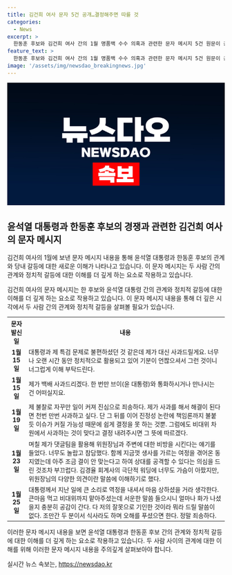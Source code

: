 ```yaml
---
title: 김건희 여사 문자 5건 공개…결정해주면 따를 것
categories:
  - News
excerpt: >
  한동훈 후보와 김건희 여사 간의 1월 명품백 수수 의혹과 관련한 문자 메시지 5건 원문이 공개되면서, 경쟁 당권주자들과의 공방이 격화되고 있다. 김 여사가 한 후보에게 보낸 문자 내용을 왜곡하고 있다는 주장과, 한 후보 측은 사실상 사과하지 않겠다는 뜻을 강조하며 대통령실의 당무개입 프레임을 앞세우고 있다. 이 모든 과정은 친윤(친윤석열)계와 친한(친한동훈)계의 공방을 한층 격화시키고 있으며, 이에 따라 친윤 인사들은 계속해서 사과 의향을 밝힌 김 여사의 문자 메시지 내용을 강조하고 있다.
feature_text: >
  한동훈 후보와 김건희 여사 간의 1월 명품백 수수 의혹과 관련한 문자 메시지 5건 원문이 공개되면서, 경쟁 당권주자들과의 공방이 격화되고 있다. 김 여사가 한 후보에게 보낸 문자 내용을 왜곡하고 있다는 주장과, 한 후보 측은 사실상 사과하지 않겠다는 뜻을 강조하며 대통령실의 당무개입 프레임을 앞세우고 있다. 이 모든 과정은 친윤(친윤석열)계와 친한(친한동훈)계의 공방을 한층 격화시키고 있으며, 이에 따라 친윤 인사들은 계속해서 사과 의향을 밝힌 김 여사의 문자 메시지 내용을 강조하고 있다.
image: '/assets/img/newsdao_breakingnews.jpg'
---
```


<p><img src="/assets/img/newsdao_breakingnews.jpg" alt="firstkoreanews 속보" /></p>

<h2 data-ke-size="size26">윤석열 대통령과 한동훈 후보의 경쟁과 관련한 김건희 여사의 문자 메시지</h2>

<p>김건희 여사의 1월에 보낸 문자 메시지 내용을 통해 윤석열 대통령과 한동훈 후보의 관계와 당내 갈등에 대한 새로운 이해가 나타나고 있습니다. 이 문자 메시지는 두 사람 간의 관계와 정치적 갈등에 대한 이해를 더 깊게 하는 요소로 작용하고 있습니다.</p>

<p data-ke-size="size16">김건희 여사의 문자 메시지는 한 후보와 윤석열 대통령 간의 관계와 정치적 갈등에 대한 이해를 더 깊게 하는 요소로 작용하고 있습니다. 이 문자 메시지 내용을 통해 더 깊은 시각에서 두 사람 간의 관계와 정치적 갈등을 살펴볼 필요가 있습니다.</p>

<table>
  <tr>
    <th>문자 발신일</th>
    <th>내용</th>
  </tr>
  <tr>
    <td style="text-align: center; height: 17px;"><b>1월 15일</b></td>
    <td>대통령과 제 특검 문제로 불편하셨던 것 같은데 제가 대신 사과드릴게요. 너무나 오랜 시간 동안 정치적으로 활용되고 있어 기분이 언짢으셔서 그런 것이니 너그럽게 이해 부탁드린다.</td>
  </tr>
  <tr>
    <td style="text-align: center; height: 17px;"><b>1월 15일</b></td>
    <td>제가 백배 사과드리겠다. 한 번만 브이(윤 대통령)와 통화하시거나 만나시는 건 어떠실지요.</td>
  </tr>
  <tr>
    <td style="text-align: center; height: 17px;"><b>1월 19일</b></td>
    <td>제 불찰로 자꾸만 일이 커져 진심으로 죄송하다. 제가 사과를 해서 해결이 된다면 천번 만번 사과하고 싶다. 단 그 뒤를 이어 진정성 논란에 책임론까지 불붙듯 이슈가 커질 가능성 때문에 쉽게 결정을 못 하는 것뿐. 그럼에도 비대위 차원에서 사과하는 것이 맞다고 결정 내려주시면 그 뜻에 따르겠다.</td>
  </tr>
  <tr>
    <td style="text-align: center; height: 17px;"><b>1월 23일</b></td>
    <td>며칠 제가 댓글팀을 활용해 위원장님과 주변에 대한 비방을 시킨다는 얘기를 들었다. 너무도 놀랍고 참담했다. 함께 지금껏 생사를 가르는 여정을 겪어온 동지였는데 아주 조금 결이 안 맞는다고 하여 상대를 공격할 수 있다는 의심을 드린 것조차 부끄럽다. 김경율 회계사의 극단적 워딩에 너무도 가슴이 아팠지만, 위원장님의 다양한 의견이란 말씀에 이해하기로 했다.</td>
  </tr>
  <tr>
    <td style="text-align: center; height: 17px;"><b>1월 25일</b></td>
    <td>대통령께서 지난 일에 큰 소리로 역정을 내셔서 마음 상하셨을 거라 생각한다. 큰마음 먹고 비대위까지 맡아주셨는데 서운한 말씀 들으시니 얼마나 화가 나셨을지 충분히 공감이 간다. 다 저의 잘못으로 기인한 것이라 뭐라 드릴 말씀이 없다. 조만간 두 분이서 식사라도 하며 오해를 푸셨으면 한다. 정말 죄송하다.</td>
  </tr>
</table>

<p data-ke-size="size16">이러한 문자 메시지 내용을 보면 윤석열 대통령과 한동훈 후보 간의 관계와 정치적 갈등에 대한 이해를 더 깊게 하는 요소로 작용하고 있습니다. 두 사람 사이의 관계에 대한 이해를 위해 이러한 문자 메시지 내용을 주의깊게 살펴보아야 합니다.</p>
실시간 뉴스 속보는, <a href="https://newsdao.kr" rel="dofollow">https://newsdao.kr</a>


